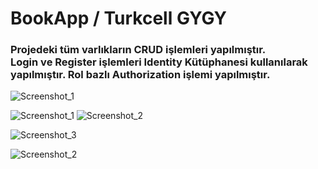 # BookApp / Turkcell GYGY

<h3> Projedeki tüm varlıkların CRUD işlemleri yapılmıştır. <br>
      Login ve Register işlemleri Identity Kütüphanesi kullanılarak yapılmıştır.
      Rol bazlı Authorization işlemi yapılmıştır.
 </h3
  

![Screenshot_1](https://github.com/denizbineklioglu/BookApp/assets/76698070/30c71cbb-6f7a-4c2d-9aa6-572d67a017b9)
 
![Screenshot_1](https://github.com/denizbineklioglu/BookApp/assets/76698070/caeb4fd3-ef1c-4a9a-abed-412af8229926)
![Screenshot_2](https://github.com/denizbineklioglu/BookApp/assets/76698070/c4f398fe-d60b-4025-9e2b-f0145c408c2f)

![Screenshot_3](https://github.com/denizbineklioglu/BookApp/assets/76698070/a0100888-72c2-4bd2-a373-b569af7b622d)
 
![Screenshot_2](https://github.com/denizbineklioglu/BookApp/assets/76698070/31f10d6f-8d9e-4058-978c-728cc5466c0c)

